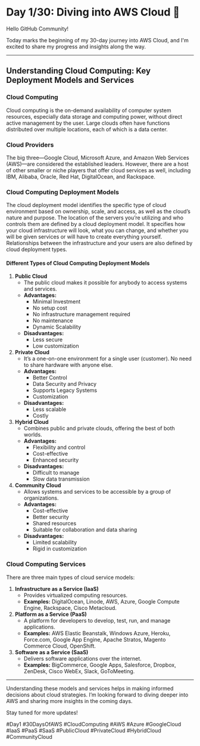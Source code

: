 # Day 1/30: Diving into AWS Cloud 🚀

Hello GitHub Community!

Today marks the beginning of my 30-day journey into AWS Cloud, and I'm excited to share my progress and insights along the way.

---

## Understanding Cloud Computing: Key Deployment Models and Services

### Cloud Computing
Cloud computing is the on-demand availability of computer system resources, especially data storage and computing power, without direct active management by the user. Large clouds often have functions distributed over multiple locations, each of which is a data center.

### Cloud Providers
The big three—Google Cloud, Microsoft Azure, and Amazon Web Services (AWS)—are considered the established leaders. However, there are a host of other smaller or niche players that offer cloud services as well, including IBM, Alibaba, Oracle, Red Hat, DigitalOcean, and Rackspace.

### Cloud Computing Deployment Models
The cloud deployment model identifies the specific type of cloud environment based on ownership, scale, and access, as well as the cloud’s nature and purpose. The location of the servers you’re utilizing and who controls them are defined by a cloud deployment model. It specifies how your cloud infrastructure will look, what you can change, and whether you will be given services or will have to create everything yourself. Relationships between the infrastructure and your users are also defined by cloud deployment types.

#### Different Types of Cloud Computing Deployment Models
1. **Public Cloud**
    - The public cloud makes it possible for anybody to access systems and services.
    - **Advantages:**
      - Minimal Investment
      - No setup cost
      - No infrastructure management required
      - No maintenance
      - Dynamic Scalability
    - **Disadvantages:**
      - Less secure
      - Low customization
2. **Private Cloud**
    - It’s a one-on-one environment for a single user (customer). No need to share hardware with anyone else.
    - **Advantages:**
      - Better Control
      - Data Security and Privacy
      - Supports Legacy Systems
      - Customization
    - **Disadvantages:**
      - Less scalable
      - Costly
3. **Hybrid Cloud**
    - Combines public and private clouds, offering the best of both worlds.
    - **Advantages:**
      - Flexibility and control
      - Cost-effective
      - Enhanced security
    - **Disadvantages:**
      - Difficult to manage
      - Slow data transmission
4. **Community Cloud**
    - Allows systems and services to be accessible by a group of organizations.
    - **Advantages:**
      - Cost-effective
      - Better security
      - Shared resources
      - Suitable for collaboration and data sharing
    - **Disadvantages:**
      - Limited scalability
      - Rigid in customization

### Cloud Computing Services
There are three main types of cloud service models:

1. **Infrastructure as a Service (IaaS)**
    - Provides virtualized computing resources.
    - **Examples:** DigitalOcean, Linode, AWS, Azure, Google Compute Engine, Rackspace, Cisco Metacloud.
2. **Platform as a Service (PaaS)**
    - A platform for developers to develop, test, run, and manage applications.
    - **Examples:** AWS Elastic Beanstalk, Windows Azure, Heroku, Force.com, Google App Engine, Apache Stratos, Magento Commerce Cloud, OpenShift.
3. **Software as a Service (SaaS)**
    - Delivers software applications over the internet.
    - **Examples:** BigCommerce, Google Apps, Salesforce, Dropbox, ZenDesk, Cisco WebEx, Slack, GoToMeeting.

---

Understanding these models and services helps in making informed decisions about cloud strategies. I’m looking forward to diving deeper into AWS and sharing more insights in the coming days.

Stay tuned for more updates!

#Day1 #30DaysOfAWS #CloudComputing #AWS #Azure #GoogleCloud #IaaS #PaaS #SaaS #PublicCloud #PrivateCloud #HybridCloud #CommunityCloud
